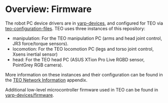 # Overview: Firmware

The robot PC device drivers are in [yarp-devices](https://github.com/roboticslab-uc3m/yarp-devices), and configured for TEO via [teo-configuration-files](https://github.com/roboticslab-uc3m/teo-configuration-files). TEO uses three instances of this repository:

* manipulation: For the TEO manipulation PC \(arms and head joint control, JR3 force/torque sensors\).
* locomotion: For the TEO locomotion PC \(legs and torso joint control, Xsens inertial sensor\)
* head: For the TEO head PC \(ASUS XTion Pro Live RGBD sensor, PointGrey RGB camera\).

More information on these instances and their configuration can be found in the [TEO Network Information](../appendix/c-teo-network-information.md) appendix.

Additional low-level microcontroller firmware used in TEO can be found in [yarp-devices/firmware](https://github.com/roboticslab-uc3m/yarp-devices/tree/develop/firmware).
